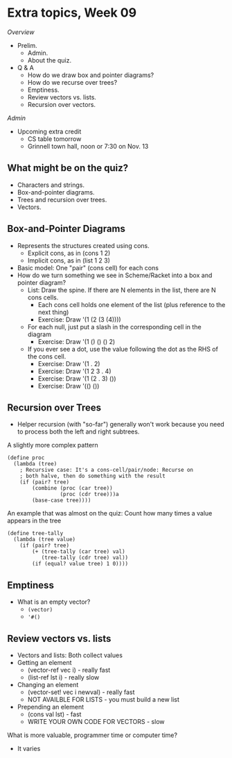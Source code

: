 Extra topics, Week 09
=====================

_Overview_

* Prelim.
    * Admin.
    * About the quiz.
* Q & A
    * How do we draw box and pointer diagrams?
    * How do we recurse over trees?
    * Emptiness.
    * Review vectors vs. lists.
    * Recursion over vectors.

_Admin_

* Upcoming extra credit
    * CS table tomorrow
    * Grinnell town hall, noon or 7:30 on Nov. 13

What might be on the quiz?
--------------------------

* Characters and strings.
* Box-and-pointer diagrams.
* Trees and recursion over trees.
* Vectors.

Box-and-Pointer Diagrams
------------------------

* Represents the structures created using cons.
    * Explicit cons, as in (cons 1 2)
    * Implicit cons, as in (list 1 2 3)
* Basic model: One "pair" (cons cell) for each cons
* How do we turn something we see in Scheme/Racket into a box and
  pointer diagram?
    * List: Draw the spine.  If there are N elements in the list, there
      are N cons cells.
         * Each cons cell holds one element of the list (plus reference
           to the next thing)
         * Exercise: Draw '(1 (2 (3 (4))))
    * For each null, just put a slash in the corresponding cell in
      the diagram
         * Exercise: Draw '(1 () () () 2)
    * If you ever see a dot, use the value following the dot as the
      RHS of the cons cell.
         * Exercise: Draw '(1 . 2)
         * Exercise: Draw '(1 2 3 . 4)
         * Exercise: Draw '(1 (2 . 3) ())
         * Exercise: Draw '(() ())

Recursion over Trees
--------------------

* Helper recursion (with "so-far") generally won't work because you need
  to process both the left and right subtrees.  

A slightly more complex pattern

    (define proc
      (lambda (tree)
        ; Recursive case: It's a cons-cell/pair/node: Recurse on
        ; both halve, then do something with the result
        (if (pair? tree)
            (combine (proc (car tree))
                     (proc (cdr tree)))a
            (base-case tree))))

An example that was almost on the quiz: Count how many times a value
appears in the tree

    (define tree-tally
      (lambda (tree value)
        (if (pair? tree)
            (+ (tree-tally (car tree) val)
               (tree-tally (cdr tree) val))
            (if (equal? value tree) 1 0))))

Emptiness
---------

* What is an empty vector?
    * `(vector)`
    * `'#()`

Review vectors vs. lists
------------------------

* Vectors and lists: Both collect values
* Getting an element
    * (vector-ref vec i) - really fast
    * (list-ref lst i) - really slow
* Changing an element
    * (vector-set! vec i newval) - really fast
    * NOT AVAILBLE FOR LISTS - you must build a new list
* Prepending an element
    * (cons val lst) - fast
    * WRITE YOUR OWN CODE FOR VECTORS - slow

What is more valuable, programmer time or computer time?

* It varies
